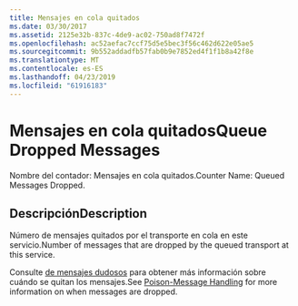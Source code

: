 ```yaml
---
title: Mensajes en cola quitados
ms.date: 03/30/2017
ms.assetid: 2125e32b-837c-4de9-ac02-750ad8f7472f
ms.openlocfilehash: ac52aefac7ccf75d5e5bec3f56c462d622e05ae5
ms.sourcegitcommit: 9b552addadfb57fab0b9e7852ed4f1f1b8a42f8e
ms.translationtype: MT
ms.contentlocale: es-ES
ms.lasthandoff: 04/23/2019
ms.locfileid: "61916183"
---
```

# <a name="queue-dropped-messages"></a><span data-ttu-id="79d9a-102">Mensajes en cola quitados</span><span class="sxs-lookup"><span data-stu-id="79d9a-102">Queue Dropped Messages</span></span>
<span data-ttu-id="79d9a-103">Nombre del contador: Mensajes en cola quitados.</span><span class="sxs-lookup"><span data-stu-id="79d9a-103">Counter Name: Queued Messages Dropped.</span></span>  
  
## <a name="description"></a><span data-ttu-id="79d9a-104">Descripción</span><span class="sxs-lookup"><span data-stu-id="79d9a-104">Description</span></span>  
 <span data-ttu-id="79d9a-105">Número de mensajes quitados por el transporte en cola en este servicio.</span><span class="sxs-lookup"><span data-stu-id="79d9a-105">Number of messages that are dropped by the queued transport at this service.</span></span>  
  
 <span data-ttu-id="79d9a-106">Consulte [de mensajes dudosos](https://go.microsoft.com/fwlink/?LinkId=96233) para obtener más información sobre cuándo se quitan los mensajes.</span><span class="sxs-lookup"><span data-stu-id="79d9a-106">See [Poison-Message Handling](https://go.microsoft.com/fwlink/?LinkId=96233) for more information on when messages are dropped.</span></span>
